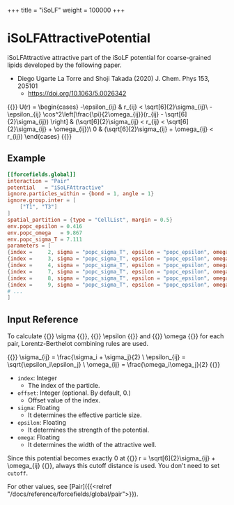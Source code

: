 +++
title = "iSoLF"
weight = 100000
+++

# iSoLFAttractivePotential

iSoLFAttractive attractive part of the iSoLF potential for coarse-grained lipids developed by the following paper.

- Diego Ugarte La Torre and Shoji Takada (2020) J. Chem. Phys 153, 205101
  - https://doi.org/10.1063/5.0026342

{{<katex display>}}
U(r) =
\begin{cases}
-\epsilon_{ij} & r_{ij} < \sqrt[6]{2}\sigma_{ij}\\
-\epsilon_{ij} \cos^2\left[\frac{\pi}{2\omega_{ij}}(r_{ij} - \sqrt[6]{2}\sigma_{ij}) \right] & (\sqrt[6]{2}\sigma_{ij} < r_{ij} < \sqrt[6]{2}\sigma_{ij} + \omega_{ij})\\
0 & (\sqrt[6]{2}\sigma_{ij} + \omega_{ij} < r_{ij})
\end{cases}
{{</katex>}}

## Example

```toml
[[forcefields.global]]
interaction = "Pair"
potential   = "iSoLFAttractive"
ignore.particles_within = {bond = 1, angle = 1}
ignore.group.inter = [
    ["T1", "T3"]
]
spatial_partition = {type = "CellList", margin = 0.5}
env.popc_epsilon = 0.416
env.popc_omega   = 9.867
env.popc_sigma_T = 7.111
parameters = [
{index =     2, sigma = "popc_sigma_T", epsilon = "popc_epsilon", omega = "popc_omega"},
{index =     3, sigma = "popc_sigma_T", epsilon = "popc_epsilon", omega = "popc_omega"},
{index =     4, sigma = "popc_sigma_T", epsilon = "popc_epsilon", omega = "popc_omega"},
{index =     7, sigma = "popc_sigma_T", epsilon = "popc_epsilon", omega = "popc_omega"},
{index =     8, sigma = "popc_sigma_T", epsilon = "popc_epsilon", omega = "popc_omega"},
{index =     9, sigma = "popc_sigma_T", epsilon = "popc_epsilon", omega = "popc_omega"},
# ...
]
```

## Input Reference

To calculate {{<katex>}} \sigma {{</katex>}}, {{<katex>}} \epsilon {{</katex>}} and {{<katex>}} \omega {{</katex>}} for each pair, Lorentz-Berthelot combining rules are used.

{{<katex display>}}
\sigma_{ij}   = \frac{\sigma_i + \sigma_j}{2} \\
\epsilon_{ij} = \sqrt{\epsilon_i\epsilon_j} \\
\omega_{ij}   = \frac{\omega_i\omega_j}{2}
{{</katex>}}

- `index`: Integer
  - The index of the particle.
- `offset`: Integer (optional. By default, 0.)
  - Offset value of the index.
- `sigma`: Floating
  - It determines the effective particle size.
- `epsilon`: Floating
  - It determines the strength of the potential.
- `omega`: Floating
  - It determines the width of the attractive well.

Since this potential becomes exactly 0 at {{<katex>}} r = \sqrt[6]{2}\sigma_{ij} + \omega_{ij} {{</katex>}}, always this cutoff distance is used. You don't need to set `cutoff`.

For other values, see [Pair]({{<relref "/docs/reference/forcefields/global/pair">}}).
